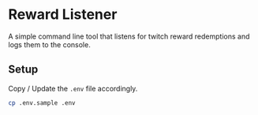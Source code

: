 # Reward Listener

A simple command line tool that listens for twitch reward redemptions and logs them to the console.

## Setup

Copy / Update the `.env` file accordingly.

```sh
cp .env.sample .env
```
